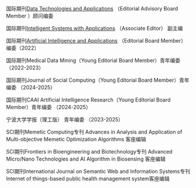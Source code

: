 国际期刊[Data Technologies and Applications](https://www.emeraldgrouppublishing.com/journal/dta#:~:text=Data%20Technologies%20and%20Applications%20focusses%20on%20the%20management%20of%20digital) （Editorial Advisory Board Member ）顾问编委

国际期刊[Intelligent Systems with Applications](https://www.sciencedirect.com/journal/intelligent-systems-with-applications/about/editorial-board#:~:text=Read%20the%20latest%20articles%20of%20Intelligent%20Systems%20with%20Applications%20at) （Associate Editor） 副主编

国际期刊[Artificial Intelligence and Applications](https://ojs.bonviewpress.com/index.php/AIA/index) （Editorial Board Member）编委（2022）

国际期刊Medical Data Mining（Young Editorial Board Member）青年编委 （2022-2023）

国际期刊Journal of Social Computing（Young Editorial Board Member）青年编委 （2024-2025）

国际期刊CAAI Artificial Intelligence Research（Young Editorial Board Member）青年编委 （2024-2025）

宁波大学学报（理工版） 青年编委 （2023-2025）

SCI期刊Memetic Computing专刊 Advances in Analysis and Application of Multi-objective Memetic Optimization Algorithms 客座编辑

SCI期刊Frontiers in Bioengineering and Biotechnology专刊 Advanced Micro/Nano Technologies and AI Algorithm in Biosensing 客座编辑

SCI期刊International Journal on Semantic Web and Information Systems专刊 Internet of things-based public health management system客座编辑